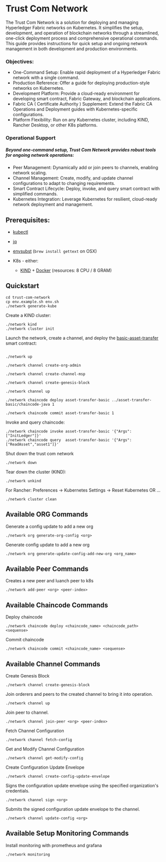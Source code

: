 # Trust Com Network

 The Trust Com Network is a solution for deploying and managing Hyperledger Fabric networks on Kubernetes. It simplifies the setup, development, and operation of blockchain networks through a streamlined, one-click deployment process and comprehensive operational commands. This guide provides instructions for quick setup and ongoing network management in both development and production environments.

### Objectives:
- One-Command Setup: Enable rapid deployment of a Hyperledger Fabric network with a single command.
- Production Reference: Offer a guide for deploying production-style networks on Kubernetes.
- Development Platform: Provide a cloud-ready environment for developing smart contract, Fabric Gateway, and blockchain applications.
- Fabric CA ( Certificate Authority ) Supplement: Extend the Fabric CA Operations and Deployment guides with Kubernetes-specific configurations.
- Platform Flexibility: Run on any Kubernetes cluster, including KIND, Rancher Desktop, or other K8s platforms.

### Operational Support
##### Beyond one-command setup, Trust Com Network provides robust tools for ongoing network operations:
- Peer Management: Dynamically add or join peers to channels, enabling network scaling.
- Channel Management: Create, modify, and update channel configurations to adapt to changing requirements.
- Smart Contract Lifecycle: Deploy, invoke, and query smart contract with simplified commands.
- Kubernetes Integration: Leverage Kubernetes for resilient, cloud-ready network deployment and management.

## Prerequisites:

- [kubectl](https://kubernetes.io/docs/tasks/tools/)
- [jq](https://stedolan.github.io/jq/)
- [envsubst](https://www.gnu.org/software/gettext/manual/html_node/envsubst-Invocation.html) (`brew install gettext` on OSX)

- K8s - either:
  - [KIND](https://kind.sigs.k8s.io/docs/user/quick-start/#installation) + [Docker](https://www.docker.com) (resources: 8 CPU / 8 GRAM) 

## Quickstart 

```shell
cd trust-com-network
cp env.example.sh env.sh
./network generate-kube
```

Create a KIND cluster:  
```shell
./network kind
./network cluster init
```


Launch the network, create a channel, and deploy the [basic-asset-transfer](../asset-transfer-basic) smart contract: 
```shell

./network up

./network channel create-org-admin

./network channel create-channel-msp

./network channel create-genesis-block

./network channel up

./network chaincode deploy asset-transfer-basic ../asset-transfer-basic/chaincode-java 1

./network chaincode commit asset-transfer-basic 1
```

Invoke and query chaincode:
```shell
./network chaincode invoke asset-transfer-basic '{"Args":["InitLedger"]}'
./network chaincode query  asset-transfer-basic '{"Args":["ReadAsset","asset1"]}'
```

Shut down the trust com network 
```shell
./network down 
```

Tear down the cluster (KIND): 
```shell
./network unkind
```

For Rancher: Preferences -> Kubernetes Settings -> Reset Kubernetes  OR ...
```shell
./network cluster clean
```

## Available ORG Commands
Generate a config update to add a new org
```shell
./network org generate-org-config <org>
```

Generate config update to add a new org
```shell
./network org generate-update-config-add-new-org <org_name>
```


## Available Peer Commands
Creates a new peer and luanch peer to k8s
```shell
./network add-peer <org> <peer-index>
```

## Available Chaincode Commands
Deploy chaincode
```shell
./network chaincode deploy <chaincode_name> <chaincode_path> <sequense>
```

Commit chaincode
```shell
./network chaincode commit <chaincode_name> <sequense>
```

## Available Channel Commands
Create Genesis Block
```shell
./network channel create-genesis-block
```

Join orderers and peers to the created channel to bring it into operation.
```shell
./network channel up
```

Join peer to channel.
```shell
./network channel join-peer <org> <peer-index>
```

Fetch Channel Configuration
```shell
./network channel fetch-config
```

Get and Modify Channel Configuration
```shell
./network channel get-modify-config
```

Create Configuration Update Envelope
```shell
./network channel create-config-update-envelope
```

Signs the configuration update envelope using the specified organization's credentials.
```shell
./network channel sign <org>
```

Submits the signed configuration update envelope to the channel.
```shell
./network channel update-config <org>
```

## Available Setup Monitoring Commands
Install monitoring with prometheus and grafana
```shell
./network monitoring
```